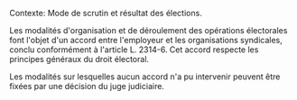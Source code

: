 Contexte: Mode de scrutin et résultat des élections.

Les modalités d'organisation et de déroulement des opérations électorales font l'objet d'un accord entre l'employeur et les organisations syndicales, conclu conformément à l'article L. 2314-6. Cet accord respecte les principes généraux du droit électoral.

Les modalités sur lesquelles aucun accord n'a pu intervenir peuvent être fixées par une décision du juge judiciaire.